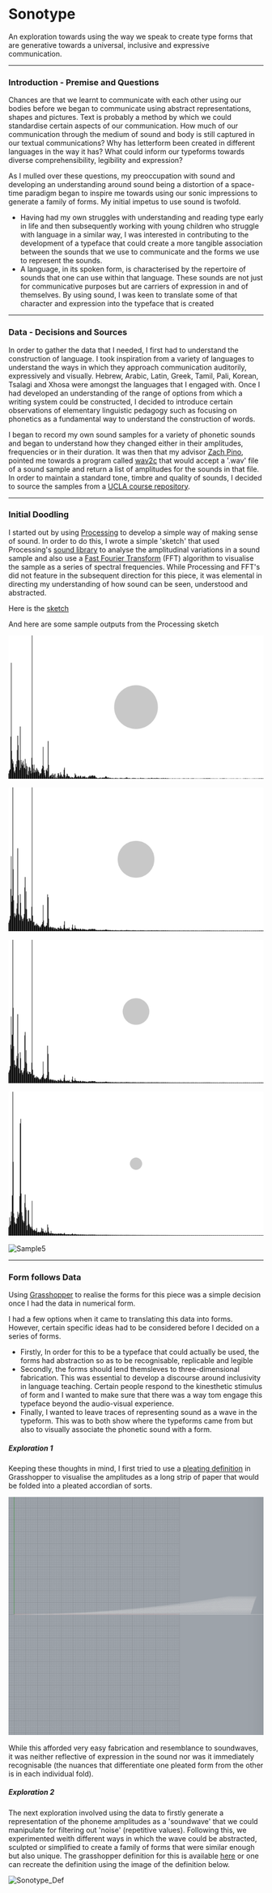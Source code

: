 # Sonotype

An exploration towards using the way we speak to create type forms that are generative towards a universal, inclusive and expressive communication.

----

### Introduction - Premise and Questions

Chances are that we learnt to communicate with each other using our bodies before we began to communicate using abstract representations, shapes and pictures. Text is probably a method by which we could standardise certain aspects of our communication. How much of our communication through the medium of sound and body is still captured in our textual communications? Why has letterform been created in different languages in the way it has? What could inform our typeforms towards diverse comprehensibility, legibility and expression? 

As I mulled over these questions, my preoccupation with sound and developing an understanding around sound being a distortion of a space-time paradigm began to inspire me towards using our sonic impressions to generate a family of forms.  My initial impetus to use sound is twofold. 
- Having had my own struggles with understanding and reading type early in life and then subsequently working with young children who struggle with language in a similar way, I was interested in contributing to the development of a typeface that could create a more tangible association between the sounds that we use to communicate and the forms we use to represent the sounds.
- A language, in its spoken form, is characterised by the repertoire of sounds that one can use within that language. These sounds are not just for communicative purposes but are carriers of expression in and of themselves. By using sound, I was keen to translate some of that character and expression into the typeface that is created

-----

### Data - Decisions and Sources

In order to gather the data that I needed, I first had to understand the construction of language. I took inspiration from a variety of languages to understand the ways in which they approach communication auditorily, expressively and visually. Hebrew, Arabic, Latin, Greek, Tamil, Pali, Korean, Tsalagi and Xhosa were amongst the languages that I engaged with. Once I had developed an understanding of the range of options from which a writing system could be constructed, I decided to introduce certain observations of elementary linguistic pedagogy such as focusing on phonetics as a fundamental way to understand the construction of words. 

I began to record my own sound samples for a variety of phonetic sounds and began to understand how they changed either in their amplitudes, frequencies or in their duration. It was then that my advisor [Zach Pino](https://github.com/zachpino), pointed me towards a program called [wav2c](https://github.com/olleolleolle/wav2c) that would accept a '.wav' file of a sound sample and return a list of amplitudes for the sounds in that file. In order to maintain a standard tone, timbre and quality of sounds, I decided to source the samples from a [UCLA course repository](http://www.phonetics.ucla.edu/course/chapter1/chapter1.html).

-----

### Initial Doodling

I started out by using [Processing](https://processing.org) to develop a simple way of making sense of sound. In order to do this, I wrote a simple 'sketch' that used Processing's [sound library](https://processing.org/reference/libraries/sound/index.html) to analyse the amplitudinal variations in a sound sample and also use a [Fast Fourier Transform](https://youtu.be/spUNpyF58BY) (FFT) algorithm to visualise the sample as a series of spectral frequencies. While Processing and FFT's did not feature in the subsequent direction for this piece, it was elemental in directing my understanding of how sound can be seen, understood and abstracted.   

Here is the [sketch](https://github.com/fyt-o/sonotype/blob/master/Sonotype.pde)

And here are some sample outputs from the Processing sketch


![Sample1](https://github.com/fyt-o/sonotype/blob/master/character-21903.png)


![Sample2](https://github.com/fyt-o/sonotype/blob/master/character-21907.png)


![Sample3](https://github.com/fyt-o/sonotype/blob/master/character-21908.png)


![Sample4](https://github.com/fyt-o/sonotype/blob/master/character-21915.png)


![Sample5](https://github.com/fyt-o/sonotype/blob/master/character-21918.png)


-----

### Form follows Data 

Using [Grasshopper](https://www.grasshopper3d.com) to realise the forms for this piece was a simple decision once I had the data in numerical form. 

I had a few options when it came to translating this data into forms. However, certain specific ideas had to be considered before I decided on a series of forms. 
- Firstly, In order for this to be a typeface that could actually be used, the forms had abstraction so as to be recognisable, replicable and legible
- Secondly, the forms should lend themsleves to three-dimensional fabrication. This was essential to develop a discourse around inclusivity in language teaching. Certain people respond to the kinesthetic stimulus of form and I wanted to make sure that there was a way tom engage this typeface beyond the audio-visual experience.
- Finally, I wanted to leave traces of representing sound as a wave in the typeform. This was to both show where the typeforms came from but also to visually associate the phonetic sound with a form.

##### Exploration 1

Keeping these thoughts in mind, I first tried to use a [pleating definition](https://github.com/zachpino/generative-design-workshop-s20/blob/master/week10/pleat-definition.gh) in Grasshopper to visualise the amplitudes as a long strip of paper that would be folded into a pleated accordian of sorts.

![pleats1](https://github.com/fyt-o/sonotype/blob/master/II.png)

While this afforded very easy fabrication and resemblance to soundwaves, it was neither reflective of expression in the sound nor was it immediately recognisable (the nuances that differentiate one pleated form from the other is in each individual fold).

##### Exploration 2

The next exploration involved using the data to firstly generate a representation of the phoneme amplitudes as a 'soundwave' that we could manipulate for filtering out 'noise' (repetitive values). Following this, we experimented weith different ways in which the wave could be abstracted, sculpted or simplified to create a family of forms that were similar enough but also unique. The grasshopper definition for this is available [here](https://github.com/fyt-o/sonotype/blob/master/sound-blobs.gh) or one can recreate the definition using the image of the definition below.

![Sonotype_Def]()


